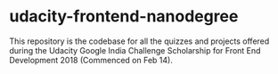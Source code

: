 # udacity-frontend-nanodegree
This repository is the codebase for all the quizzes and projects offered during the Udacity Google India Challenge Scholarship for Front End Development 2018 (Commenced on Feb 14).
